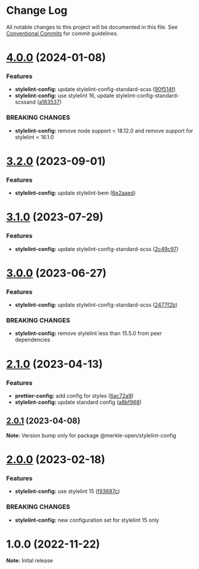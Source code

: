 # Change Log

All notable changes to this project will be documented in this file.
See [Conventional Commits](https://conventionalcommits.org) for commit guidelines.

# [4.0.0](https://github.com/merkle-open/frontend-defaults/compare/@merkle-open/stylelint-config@3.2.0...@merkle-open/stylelint-config@4.0.0) (2024-01-08)


### Features

* **stylelint-config:** update stylelint-config-standard-scss ([90f514f](https://github.com/merkle-open/frontend-defaults/commit/90f514f58fe907cb57378ee71be1c27392c257af))
* **stylelint-config:** use stylelint 16, update stylelint-config-standard-scssand ([a183537](https://github.com/merkle-open/frontend-defaults/commit/a183537e21bd1e5dc69bfa0f9686c7ac704d1364))


### BREAKING CHANGES

* **stylelint-config:** remove node support < 18.12.0 and remove support for stylelint < 16.1.0





# [3.2.0](https://github.com/merkle-open/frontend-defaults/compare/@merkle-open/stylelint-config@3.1.0...@merkle-open/stylelint-config@3.2.0) (2023-09-01)


### Features

* **stylelint-config:** update stylelint-bem ([6e2aaed](https://github.com/merkle-open/frontend-defaults/commit/6e2aaeda9eedac213fd0ed9e80ee5c618c61eb32))





# [3.1.0](https://github.com/merkle-open/frontend-defaults/compare/@merkle-open/stylelint-config@3.0.0...@merkle-open/stylelint-config@3.1.0) (2023-07-29)


### Features

* **stylelint-config:** update stylelint-config-standard-scss ([2c49c97](https://github.com/merkle-open/frontend-defaults/commit/2c49c97b1277c126258aaf6c386ee7164e05f0ca))





# [3.0.0](https://github.com/merkle-open/frontend-defaults/compare/@merkle-open/stylelint-config@2.1.0...@merkle-open/stylelint-config@3.0.0) (2023-06-27)


### Features

* **stylelint-config:** update stylelint-config-standard-scss ([2477f2b](https://github.com/merkle-open/frontend-defaults/commit/2477f2b2185ec6021a1e32b7389f08c0601d9886))


### BREAKING CHANGES

* **stylelint-config:** remove stylelint less than 15.5.0 from peer dependencies





# [2.1.0](https://github.com/merkle-open/frontend-defaults/compare/@merkle-open/stylelint-config@2.0.1...@merkle-open/stylelint-config@2.1.0) (2023-04-13)


### Features

* **prettier-config:** add config for styles ([6ac72a9](https://github.com/merkle-open/frontend-defaults/commit/6ac72a9f99640f195d07d52872ca16d1ebbc8054))
* **stylelint-config:** update standard config ([a8bf968](https://github.com/merkle-open/frontend-defaults/commit/a8bf968ca960cf301f16bc33fc0587182090d51c))





## [2.0.1](https://github.com/merkle-open/frontend-defaults/compare/@merkle-open/stylelint-config@2.0.0...@merkle-open/stylelint-config@2.0.1) (2023-04-08)

**Note:** Version bump only for package @merkle-open/stylelint-config





# [2.0.0](https://github.com/merkle-open/frontend-defaults/compare/@merkle-open/stylelint-config@1.0.0...@merkle-open/stylelint-config@2.0.0) (2023-02-18)


### Features

* **stylelint-config:** use stylelint 15 ([f93687c](https://github.com/merkle-open/frontend-defaults/commit/f93687c185c252935c2c054c8c8b120f467d6cd7))


### BREAKING CHANGES

* **stylelint-config:** new configuration set for stylelint 15 only






# 1.0.0 (2022-11-22)

**Note:** Inital release

